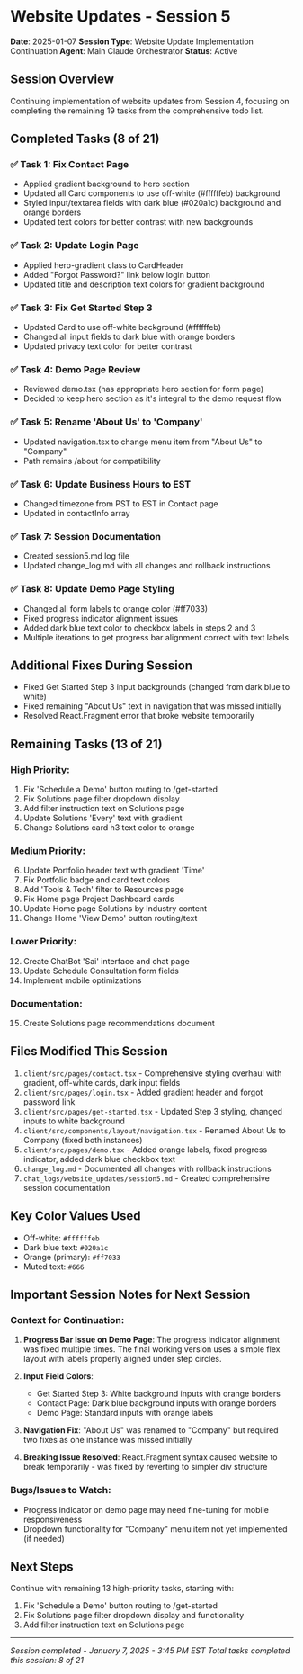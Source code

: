 # Website Updates - Session 5
**Date**: 2025-01-07
**Session Type**: Website Update Implementation Continuation
**Agent**: Main Claude Orchestrator
**Status**: Active

## Session Overview
Continuing implementation of website updates from Session 4, focusing on completing the remaining 19 tasks from the comprehensive todo list.

## Completed Tasks (8 of 21)

### ✅ Task 1: Fix Contact Page
- Applied gradient background to hero section
- Updated all Card components to use off-white (#ffffffeb) background
- Styled input/textarea fields with dark blue (#020a1c) background and orange borders
- Updated text colors for better contrast with new backgrounds

### ✅ Task 2: Update Login Page
- Applied hero-gradient class to CardHeader
- Added "Forgot Password?" link below login button
- Updated title and description text colors for gradient background

### ✅ Task 3: Fix Get Started Step 3
- Updated Card to use off-white background (#ffffffeb)
- Changed all input fields to dark blue with orange borders
- Updated privacy text color for better contrast

### ✅ Task 4: Demo Page Review
- Reviewed demo.tsx (has appropriate hero section for form page)
- Decided to keep hero section as it's integral to the demo request flow

### ✅ Task 5: Rename 'About Us' to 'Company'
- Updated navigation.tsx to change menu item from "About Us" to "Company"
- Path remains /about for compatibility

### ✅ Task 6: Update Business Hours to EST
- Changed timezone from PST to EST in Contact page
- Updated in contactInfo array

### ✅ Task 7: Session Documentation
- Created session5.md log file
- Updated change_log.md with all changes and rollback instructions

### ✅ Task 8: Update Demo Page Styling
- Changed all form labels to orange color (#ff7033)
- Fixed progress indicator alignment issues
- Added dark blue text color to checkbox labels in steps 2 and 3
- Multiple iterations to get progress bar alignment correct with text labels

## Additional Fixes During Session
- Fixed Get Started Step 3 input backgrounds (changed from dark blue to white)
- Fixed remaining "About Us" text in navigation that was missed initially
- Resolved React.Fragment error that broke website temporarily

## Remaining Tasks (13 of 21)

### High Priority:
1. Fix 'Schedule a Demo' button routing to /get-started
2. Fix Solutions page filter dropdown display
3. Add filter instruction text on Solutions page
4. Update Solutions 'Every' text with gradient
5. Change Solutions card h3 text color to orange

### Medium Priority:
6. Update Portfolio header text with gradient 'Time'
7. Fix Portfolio badge and card text colors
8. Add 'Tools & Tech' filter to Resources page
9. Fix Home page Project Dashboard cards
10. Update Home page Solutions by Industry content
11. Change Home 'View Demo' button routing/text

### Lower Priority:
12. Create ChatBot 'Sai' interface and chat page
13. Update Schedule Consultation form fields
14. Implement mobile optimizations

### Documentation:
15. Create Solutions page recommendations document

## Files Modified This Session
1. `client/src/pages/contact.tsx` - Comprehensive styling overhaul with gradient, off-white cards, dark input fields
2. `client/src/pages/login.tsx` - Added gradient header and forgot password link
3. `client/src/pages/get-started.tsx` - Updated Step 3 styling, changed inputs to white background
4. `client/src/components/layout/navigation.tsx` - Renamed About Us to Company (fixed both instances)
5. `client/src/pages/demo.tsx` - Added orange labels, fixed progress indicator, added dark blue checkbox text
6. `change_log.md` - Documented all changes with rollback instructions
7. `chat_logs/website_updates/session5.md` - Created comprehensive session documentation

## Key Color Values Used
- Off-white: `#ffffffeb`
- Dark blue text: `#020a1c`
- Orange (primary): `#ff7033`
- Muted text: `#666`

## Important Session Notes for Next Session

### Context for Continuation:
1. **Progress Bar Issue on Demo Page**: The progress indicator alignment was fixed multiple times. The final working version uses a simple flex layout with labels properly aligned under step circles.

2. **Input Field Colors**: 
   - Get Started Step 3: White background inputs with orange borders
   - Contact Page: Dark blue background inputs with orange borders
   - Demo Page: Standard inputs with orange labels

3. **Navigation Fix**: "About Us" was renamed to "Company" but required two fixes as one instance was missed initially

4. **Breaking Issue Resolved**: React.Fragment syntax caused website to break temporarily - was fixed by reverting to simpler div structure

### Bugs/Issues to Watch:
- Progress indicator on demo page may need fine-tuning for mobile responsiveness
- Dropdown functionality for "Company" menu item not yet implemented (if needed)

## Next Steps
Continue with remaining 13 high-priority tasks, starting with:
1. Fix 'Schedule a Demo' button routing to /get-started
2. Fix Solutions page filter dropdown display and functionality
3. Add filter instruction text on Solutions page

---
*Session completed - January 7, 2025 - 3:45 PM EST*
*Total tasks completed this session: 8 of 21*